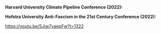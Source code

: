 **Harvard University Climate Pipeline Conference (2022):** 

**Hofstra University Anti-Fascism in the 21st Century Conference (2022):** 

https://youtu.be/5Jiw7vaepFw?t=1322

